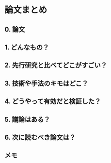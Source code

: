 # 論文まとめ

## 0. 論文
[]()

## 1. どんなもの？


## 2. 先行研究と比べてどこがすごい？


## 3. 技術や手法のキモはどこ？


## 4. どうやって有効だと検証した？


## 5. 議論はある？


## 6. 次に読むべき論文は？

## メモ
